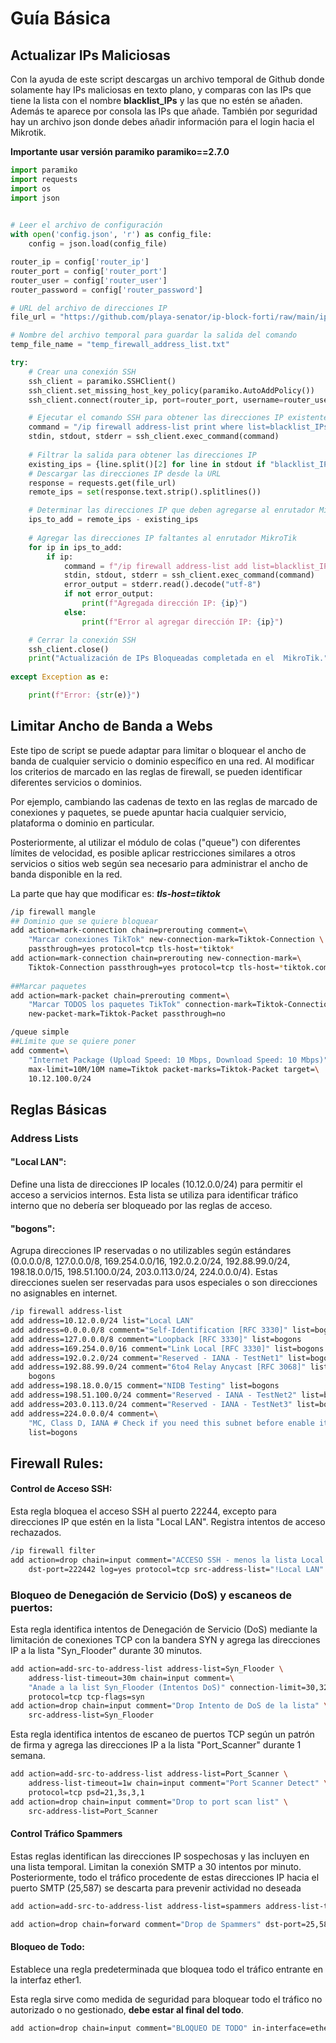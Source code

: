 # Guía Básica

## Actualizar IPs Maliciosas
Con la ayuda de este script descargas un archivo temporal de Github donde solamente hay IPs maliciosas en texto plano, y comparas con las IPs que tiene la lista con el nombre **blacklist_IPs** y las que no estén se añaden. Además te aparece por consola las IPs que añade.
También por seguridad hay un archivo json donde debes añadir información para el login hacia el Mikrotik.

**Importante usar versión paramiko paramiko==2.7.0**

``` python
import paramiko
import requests
import os
import json
  

# Leer el archivo de configuración
with open('config.json', 'r') as config_file:
    config = json.load(config_file)

router_ip = config['router_ip']
router_port = config['router_port']
router_user = config['router_user']
router_password = config['router_password']

# URL del archivo de direcciones IP
file_url = "https://github.com/playa-senator/ip-block-forti/raw/main/ip-address-of-attackers.txt"

# Nombre del archivo temporal para guardar la salida del comando
temp_file_name = "temp_firewall_address_list.txt"

try:
    # Crear una conexión SSH
    ssh_client = paramiko.SSHClient()
    ssh_client.set_missing_host_key_policy(paramiko.AutoAddPolicy())
    ssh_client.connect(router_ip, port=router_port, username=router_user, password=router_password)

    # Ejecutar el comando SSH para obtener las direcciones IP existentes en la lista
    command = "/ip firewall address-list print where list=blacklist_IPs"
    stdin, stdout, stderr = ssh_client.exec_command(command)
    
    # Filtrar la salida para obtener las direcciones IP
    existing_ips = {line.split()[2] for line in stdout if "blacklist_IPs" in line}
    # Descargar las direcciones IP desde la URL
    response = requests.get(file_url)
    remote_ips = set(response.text.strip().splitlines())

    # Determinar las direcciones IP que deben agregarse al enrutador MikroTik
    ips_to_add = remote_ips - existing_ips
    
    # Agregar las direcciones IP faltantes al enrutador MikroTik
    for ip in ips_to_add:
        if ip:
            command = f"/ip firewall address-list add list=blacklist_IPs address={ip}"
            stdin, stdout, stderr = ssh_client.exec_command(command)
            error_output = stderr.read().decode("utf-8")
            if not error_output:
                print(f"Agregada dirección IP: {ip}")
            else:
                print(f"Error al agregar dirección IP: {ip}") 

    # Cerrar la conexión SSH
    ssh_client.close()
    print("Actualización de IPs Bloqueadas completada en el  MikroTik.")
  
except Exception as e:

    print(f"Error: {str(e)}")
```

## Limitar Ancho de Banda a Webs

Este tipo de script se puede adaptar para limitar o bloquear el ancho de banda de cualquier servicio o dominio específico en una red. Al modificar los criterios de marcado en las reglas de firewall, se pueden identificar diferentes servicios o dominios. 

Por ejemplo, cambiando las cadenas de texto en las reglas de marcado de conexiones y paquetes, se puede apuntar hacia cualquier servicio, plataforma o dominio en particular. 

Posteriormente, al utilizar el módulo de colas ("queue") con diferentes límites de velocidad, es posible aplicar restricciones similares a otros servicios o sitios web según sea necesario para administrar el ancho de banda disponible en la red.

La parte que hay que modificar es: ***tls-host=*tiktok****

``` bash
/ip firewall mangle
## Dominio que se quiere bloquear
add action=mark-connection chain=prerouting comment=\
    "Marcar conexiones TikTok" new-connection-mark=Tiktok-Connection \
    passthrough=yes protocol=tcp tls-host=*tiktok*
add action=mark-connection chain=prerouting new-connection-mark=\
    Tiktok-Connection passthrough=yes protocol=tcp tls-host=*tiktok.com
    
##Marcar paquetes
add action=mark-packet chain=prerouting comment=\
    "Marcar TODOS los paquetes TikTok" connection-mark=Tiktok-Connection \
    new-packet-mark=Tiktok-Packet passthrough=no

/queue simple
##Límite que se quiere poner
add comment=\
    "Internet Package (Upload Speed: 10 Mbps, Download Speed: 10 Mbps)" \
    max-limit=10M/10M name=Tiktok packet-marks=Tiktok-Packet target=\
    10.12.100.0/24
```

## Reglas Básicas
### Address Lists
#### "Local LAN":

Define una lista de direcciones IP locales (10.12.0.0/24) para permitir el acceso a servicios internos. Esta lista se utiliza para identificar tráfico interno que no debería ser bloqueado por las reglas de acceso.

#### "bogons":

Agrupa direcciones IP reservadas o no utilizables según estándares (0.0.0.0/8, 127.0.0.0/8, 169.254.0.0/16, 192.0.2.0/24, 192.88.99.0/24, 198.18.0.0/15, 198.51.100.0/24, 203.0.113.0/24, 224.0.0.0/4). Estas direcciones suelen ser reservadas para usos especiales o son direcciones no asignables en internet.

``` bash
/ip firewall address-list
add address=10.12.0.0/24 list="Local LAN"
add address=0.0.0.0/8 comment="Self-Identification [RFC 3330]" list=bogons
add address=127.0.0.0/8 comment="Loopback [RFC 3330]" list=bogons
add address=169.254.0.0/16 comment="Link Local [RFC 3330]" list=bogons
add address=192.0.2.0/24 comment="Reserved - IANA - TestNet1" list=bogons
add address=192.88.99.0/24 comment="6to4 Relay Anycast [RFC 3068]" list=\
    bogons
add address=198.18.0.0/15 comment="NIDB Testing" list=bogons
add address=198.51.100.0/24 comment="Reserved - IANA - TestNet2" list=bogons
add address=203.0.113.0/24 comment="Reserved - IANA - TestNet3" list=bogons
add address=224.0.0.0/4 comment=\
    "MC, Class D, IANA # Check if you need this subnet before enable it" \
    list=bogons
```

## Firewall Rules:

#### Control de Acceso SSH:

Esta regla bloquea el acceso SSH al puerto 22244, excepto para direcciones IP que estén en la lista "Local LAN". Registra intentos de acceso rechazados.

``` bash
/ip firewall filter
add action=drop chain=input comment="ACCESO SSH - menos la lista Local LAN #" \
    dst-port=222442 log=yes protocol=tcp src-address-list="!Local LAN"
```

### Bloqueo de Denegación de Servicio (DoS) y escaneos de puertos:
Esta regla identifica intentos de Denegación de Servicio (DoS) mediante la limitación de conexiones TCP con la bandera SYN y agrega las direcciones IP a la lista "Syn_Flooder" durante 30 minutos.
``` bash
add action=add-src-to-address-list address-list=Syn_Flooder \
    address-list-timeout=30m chain=input comment=\
    "Anade a la list Syn_Flooder (Intentos DoS)" connection-limit=30,32 \
    protocol=tcp tcp-flags=syn
add action=drop chain=input comment="Drop Intento de DoS de la lista" \
    src-address-list=Syn_Flooder
``` 


Esta regla identifica intentos de escaneo de puertos TCP según un patrón de firma y agrega las direcciones IP a la lista "Port_Scanner" durante 1 semana.

``` bash
add action=add-src-to-address-list address-list=Port_Scanner \
    address-list-timeout=1w chain=input comment="Port Scanner Detect" \
    protocol=tcp psd=21,3s,3,1
add action=drop chain=input comment="Drop to port scan list" \
    src-address-list=Port_Scanner
```

#### Control Tráfico Spammers

Estas reglas identifican las direcciones IP sospechosas y las incluyen en una lista temporal. Limitan la conexión SMTP a 30 intentos por minuto. Posteriormente, todo el tráfico procedente de estas direcciones IP hacia el puerto SMTP (25,587) se descarta para prevenir actividad no deseada

``` bash
add action=add-src-to-address-list address-list=spammers address-list-timeout=3h chain=forward comment="Añade spammers a una lista y no hay más tráfico de correo - durante 3h" connection-limit=30,32 dst-port=25,587 limit=30/1m,0:packet protocol=tcp

add action=drop chain=forward comment="Drop de Spammers" dst-port=25,587 protocol=tcp src-address-list=spammers

```

#### Bloqueo de Todo:

Establece una regla predeterminada que bloquea todo el tráfico entrante en la interfaz ether1. 

Esta regla sirve como medida de seguridad para bloquear todo el tráfico no autorizado o no gestionado, **debe estar al final del todo**.

``` bash
add action=drop chain=input comment="BLOQUEO DE TODO" in-interface=ether1
```

